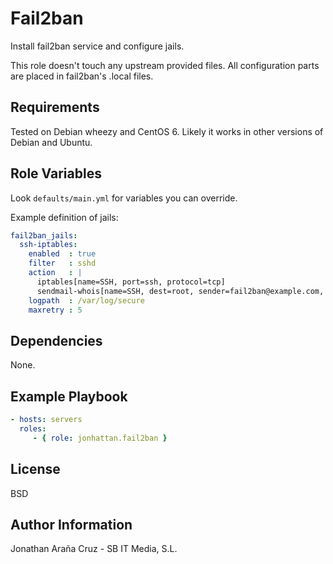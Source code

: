 Fail2ban
========

Install fail2ban service and configure jails.

This role doesn't touch any upstream provided files. All configuration parts
are placed in fail2ban's .local files.

Requirements
------------

Tested on Debian wheezy and CentOS 6. Likely it works in other versions of
Debian and Ubuntu.

Role Variables
--------------

Look `defaults/main.yml` for variables you can override.

Example definition of jails:

```yaml
fail2ban_jails:
  ssh-iptables:
    enabled  : true
    filter   : sshd
    action   : |
      iptables[name=SSH, port=ssh, protocol=tcp]
      sendmail-whois[name=SSH, dest=root, sender=fail2ban@example.com, sendername="Fail2Ban"]
    logpath  : /var/log/secure
    maxretry : 5
```

Dependencies
------------

None.

Example Playbook
-------------------------

```yaml
- hosts: servers
  roles:
     - { role: jonhattan.fail2ban }
```

License
-------

BSD

Author Information
------------------

Jonathan Araña Cruz - SB IT Media, S.L.
